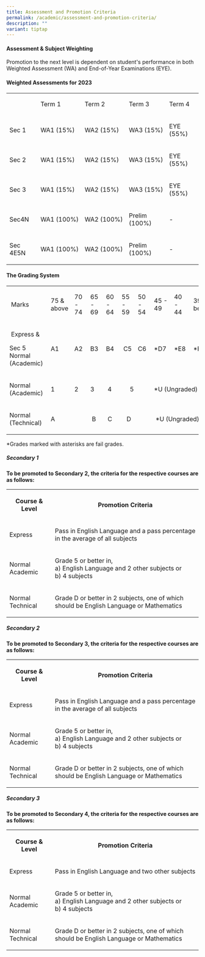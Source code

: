 ```yaml
---
title: Assessment and Promotion Criteria
permalink: /academic/assessment-and-promotion-criteria/
description: ""
variant: tiptap
---
```

<h4><strong>Assessment &amp; Subject Weighting</strong></h4><p></p><p>Promotion to the next level is dependent on student's performance in both Weighted Assessment (WA) and End-of-Year Examinations (EYE).</p><h4><strong>Weighted Assessments for 2023</strong></h4><table><tbody><tr><td rowspan="1" colspan="1"><p>&nbsp;</p></td><td rowspan="1" colspan="1"><p>Term 1</p></td><td rowspan="1" colspan="1"><p>Term 2</p></td><td rowspan="1" colspan="1"><p>Term 3</p></td><td rowspan="1" colspan="1"><p>Term 4</p></td></tr><tr><td rowspan="1" colspan="1"><p>Sec 1</p></td><td rowspan="1" colspan="1"><p>WA1 (15%)</p></td><td rowspan="1" colspan="1"><p>WA2 (15%)</p></td><td rowspan="1" colspan="1"><p>WA3 (15%)</p></td><td rowspan="1" colspan="1"><p>EYE (55%)</p></td></tr><tr><td rowspan="1" colspan="1"><p>Sec 2</p></td><td rowspan="1" colspan="1"><p>WA1 (15%)</p></td><td rowspan="1" colspan="1"><p>WA2 (15%)</p></td><td rowspan="1" colspan="1"><p>WA3 (15%)</p></td><td rowspan="1" colspan="1"><p>EYE (55%)</p></td></tr><tr><td rowspan="1" colspan="1"><p>Sec 3</p></td><td rowspan="1" colspan="1"><p>WA1 (15%)</p></td><td rowspan="1" colspan="1"><p>WA2 (15%)</p></td><td rowspan="1" colspan="1"><p>WA3 (15%)</p></td><td rowspan="1" colspan="1"><p>EYE (55%)</p></td></tr><tr><td rowspan="1" colspan="1"><p>Sec4N</p></td><td rowspan="1" colspan="1"><p>WA1&nbsp;(100%)</p></td><td rowspan="1" colspan="1"><p>WA2&nbsp;(100%)</p></td><td rowspan="1" colspan="1"><p>Prelim (100%)</p></td><td rowspan="1" colspan="1"><p>-</p></td></tr><tr><td rowspan="1" colspan="1"><p>Sec 4E5N</p></td><td rowspan="1" colspan="1"><p>WA1&nbsp;(100%)</p></td><td rowspan="1" colspan="1"><p>WA2&nbsp;(100%)</p></td><td rowspan="1" colspan="1"><p>Prelim (100%)</p></td><td rowspan="1" colspan="1"><p>-</p></td></tr></tbody></table><h4><strong>The Grading System</strong></h4><table><tbody><tr><td rowspan="1" colspan="1"><p>&nbsp;Marks</p></td><td rowspan="1" colspan="1"><p>75 &amp; above</p></td><td rowspan="1" colspan="1"><p>70 - 74</p></td><td rowspan="1" colspan="1"><p>65 - 69</p></td><td rowspan="1" colspan="1"><p>60 - 64</p></td><td rowspan="1" colspan="1"><p>55 - 59</p></td><td rowspan="1" colspan="1"><p>50 - 54</p></td><td rowspan="1" colspan="1"><p>45 - 49</p></td><td rowspan="1" colspan="1"><p>40 - 44</p></td><td rowspan="1" colspan="1"><p>39 &amp; below</p></td></tr><tr><td rowspan="1" colspan="1"><p>&nbsp;Express &amp;</p><p>Sec 5 Normal (Academic)</p></td><td rowspan="1" colspan="1"><p>A1</p></td><td rowspan="1" colspan="1"><p>A2&nbsp;</p></td><td rowspan="1" colspan="1"><p>B3&nbsp;</p></td><td rowspan="1" colspan="1"><p>B4&nbsp;</p></td><td rowspan="1" colspan="1"><p>&nbsp;C5</p></td><td rowspan="1" colspan="1"><p>C6&nbsp;</p></td><td rowspan="1" colspan="1"><p>*D7&nbsp;</p></td><td rowspan="1" colspan="1"><p>*E8&nbsp;</p></td><td rowspan="1" colspan="1"><p>*F9&nbsp;</p></td></tr><tr><td rowspan="1" colspan="1"><p>Normal (Academic)&nbsp;</p></td><td rowspan="1" colspan="1"><p>1</p></td><td rowspan="1" colspan="1"><p>2&nbsp;</p></td><td rowspan="1" colspan="1"><p>3&nbsp;</p></td><td rowspan="1" colspan="1"><p>&nbsp;4</p></td><td rowspan="1" colspan="2"><p>&nbsp;&nbsp;&nbsp;&nbsp; 5&nbsp; &nbsp;</p></td><td rowspan="1" colspan="3"><p>*U (Ungraded)&nbsp; &nbsp; &nbsp;</p></td></tr><tr><td rowspan="1" colspan="1"><p>Normal (Technical)&nbsp;</p></td><td rowspan="1" colspan="2"><p>A</p></td><td rowspan="1" colspan="1"><p>&nbsp;B &nbsp;</p></td><td rowspan="1" colspan="1"><p>&nbsp;C</p></td><td rowspan="1" colspan="2"><p>&nbsp; &nbsp;D</p></td><td rowspan="1" colspan="3"><p>&nbsp;*U (Ungraded)&nbsp;&nbsp; &nbsp; &nbsp;</p></td></tr></tbody></table><p>*Grades marked with asterisks are fail grades.</p><p></p><h5>Secondary 1</h5><p><strong>To be promoted to Secondary 2, the criteria for the respective courses are as follows:</strong></p><table><tbody><tr><th rowspan="1" colspan="1"><p>Course &amp; Level</p></th><th rowspan="1" colspan="1"><p>Promotion Criteria</p></th></tr><tr><td rowspan="1" colspan="1"><p>Express</p></td><td rowspan="1" colspan="1"><p>Pass in English Language and a pass percentage in the average of all subjects</p></td></tr><tr><td rowspan="1" colspan="1"><p>Normal Academic</p></td><td rowspan="1" colspan="1"><p>Grade 5 or better in,<br>a) English Language and 2 other subjects or<br>b) 4 subjects</p></td></tr><tr><td rowspan="1" colspan="1"><p>Normal Technical</p></td><td rowspan="1" colspan="1"><p>Grade D or better in 2 subjects, one of which should be English Language or Mathematics</p></td></tr></tbody></table><p></p><h5>Secondary 2</h5><p><strong>To be promoted to Secondary 3, the criteria for the respective courses are as follows:</strong></p><table><tbody><tr><th rowspan="1" colspan="1"><p>Course &amp; Level</p></th><th rowspan="1" colspan="1"><p>Promotion Criteria</p></th></tr><tr><td rowspan="1" colspan="1"><p>Express</p></td><td rowspan="1" colspan="1"><p>Pass in English Language and a pass percentage in the average of all subjects</p></td></tr><tr><td rowspan="1" colspan="1"><p>Normal Academic</p></td><td rowspan="1" colspan="1"><p>Grade 5 or better in,<br>a) English Language and 2 other subjects or<br>b) 4 subjects</p></td></tr><tr><td rowspan="1" colspan="1"><p>Normal Technical</p></td><td rowspan="1" colspan="1"><p>Grade D or better in 2 subjects, one of which should be English Language or Mathematics</p></td></tr></tbody></table><p></p><h5>Secondary 3</h5><p><strong>To be promoted to Secondary 4, the criteria for the respective courses are as follows:</strong></p><table><tbody><tr><th rowspan="1" colspan="1"><p>Course &amp; Level</p></th><th rowspan="1" colspan="1"><p>Promotion Criteria</p></th></tr><tr><td rowspan="1" colspan="1"><p>Express</p></td><td rowspan="1" colspan="1"><p>Pass in English Language and two other subjects</p></td></tr><tr><td rowspan="1" colspan="1"><p>Normal Academic</p></td><td rowspan="1" colspan="1"><p>Grade 5 or better in,<br>a) English Language and 2 other subjects or<br>b) 4 subjects</p></td></tr><tr><td rowspan="1" colspan="1"><p>Normal Technical</p></td><td rowspan="1" colspan="1"><p>Grade D or better in 2 subjects, one of which should be English Language or Mathematics</p></td></tr></tbody></table><p></p>
